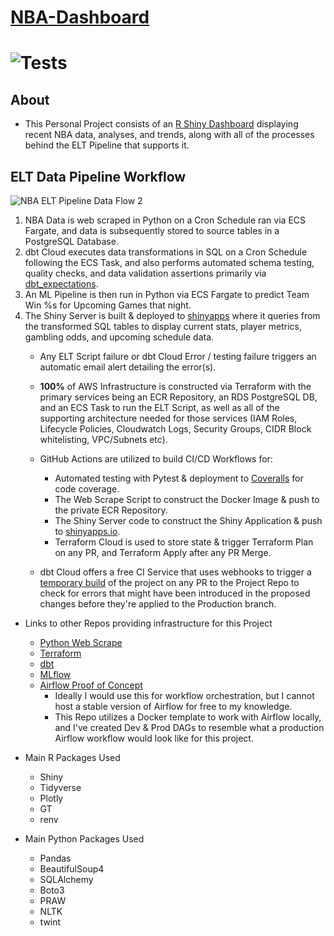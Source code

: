 # [NBA-Dashboard](https://jyablonski.shinyapps.io/nbadashboard)

# ![Tests](https://github.com/jyablonski/NBA-Dashboard/actions/workflows/deploy.yml/badge.svg)

## About
* This Personal Project consists of an [R Shiny Dashboard](https://jyablonski.shinyapps.io/nbadashboard) displaying recent NBA data, analyses, and trends, along with all of the processes behind the ELT Pipeline that supports it.

## ELT Data Pipeline Workflow

![NBA ELT Pipeline Data Flow 2](https://user-images.githubusercontent.com/16946556/160479148-3bb291c2-b738-4763-bf80-43b5304f29b7.jpg)

1. NBA Data is web scraped in Python on a Cron Schedule ran via ECS Fargate, and data is subsequently stored to source tables in a PostgreSQL Database.
2. dbt Cloud executes data transformations in SQL on a Cron Schedule following the ECS Task, and also performs automated schema testing, quality checks, and data validation assertions primarily via [dbt_expectations](https://github.com/calogica/dbt-expectations).
3. An ML Pipeline is then run in Python via ECS Fargate to predict Team Win %s for Upcoming Games that night.
4. The Shiny Server is built & deployed to [shinyapps](https://www.shinyapps.io) where it queries from the transformed SQL tables to display current stats, player metrics, gambling odds, and upcoming schedule data.
   * Any ELT Script failure or dbt Cloud Error / testing failure triggers an automatic email alert detailing the error(s).
   * **100%** of AWS Infrastructure is constructed via Terraform with the primary services being an ECR Repository, an RDS PostgreSQL DB, and an ECS Task to run the ELT Script, as well as all of the supporting architecture needed for those services (IAM Roles, Lifecycle Policies, Cloudwatch Logs, Security Groups, CIDR Block whitelisting, VPC/Subnets etc).
   * GitHub Actions are utilized to build CI/CD Workflows for:
     	*  Automated testing with Pytest & deployment to [Coveralls](https://coveralls.io/) for code coverage.
     	*  The Web Scrape Script to construct the Docker Image & push to the private ECR Repository.
     	*  The Shiny Server code to construct the Shiny Application & push to [shinyapps.io](https://www.shinyapps.io/).
     	*  Terraform Cloud is used to store state & trigger Terraform Plan on any PR, and Terraform Apply after any PR Merge.

    * dbt Cloud offers a free CI Service that uses webhooks to trigger a [temporary build](https://docs.getdbt.com/docs/dbt-cloud/using-dbt-cloud/cloud-enabling-continuous-integration) of the project on any PR to the Project Repo to check for errors that might have been introduced in the proposed changes before they're applied to the Production branch.

  
* Links to other Repos providing infrastructure for this Project

	* [Python Web Scrape](https://github.com/jyablonski/python_docker)
	* [Terraform](https://github.com/jyablonski/aws_terraform/)
	* [dbt](https://github.com/jyablonski/nba_elt_dbt)
	* [MLflow](https://github.com/jyablonski/nba_elt_mlflow)
	* [Airflow Proof of Concept](https://github.com/jyablonski/nba_elt_airflow)
		* Ideally I would use this for workflow orchestration, but I cannot host a stable version of Airflow for free to my knowledge.
		* This Repo utilizes a Docker template to work with Airflow locally, and I've created Dev & Prod DAGs to resemble what a production Airflow workflow would look like for this project.

  
* Main R Packages Used

	* Shiny
	* Tidyverse
	* Plotly
	* GT
	* renv

  
* Main Python Packages Used

	* Pandas
	* BeautifulSoup4
	* SQLAlchemy
	* Boto3
	* PRAW
	* NLTK
	* twint